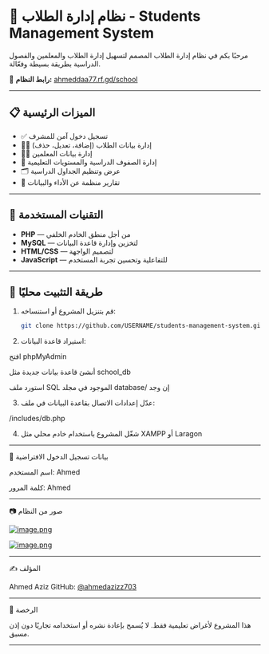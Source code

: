 # 🏫 نظام إدارة الطلاب - Students Management System

مرحبًا بكم في نظام إدارة الطلاب المصمم لتسهيل إدارة الطلاب والمعلمين والفصول الدراسية بطريقة بسيطة وفعّالة.

🔗 **رابط النظام:** [ahmeddaa77.rf.gd/school](https://ahmeddaa77.rf.gd/school)

---

## 📋 الميزات الرئيسية

- ✅ تسجيل دخول آمن للمشرف
- 👨‍🎓 إدارة بيانات الطلاب (إضافة، تعديل، حذف)
- 👨‍🏫 إدارة بيانات المعلمين
- 🏫 إدارة الصفوف الدراسية والمستويات التعليمية
- 🗂️ عرض وتنظيم الجداول الدراسية
- 📑 تقارير منظمة عن الأداء والبيانات

---

## 🧰 التقنيات المستخدمة

- **PHP** — من أجل منطق الخادم الخلفي
- **MySQL** — لتخزين وإدارة قاعدة البيانات
- **HTML/CSS** — لتصميم الواجهة
- **JavaScript** — للتفاعلية وتحسين تجربة المستخدم

---

## 🏁 طريقة التثبيت محليًا

1. قم بتنزيل المشروع أو استنساخه:
   ```bash
   git clone https://github.com/USERNAME/students-management-system.git

2. استيراد قاعدة البيانات:

افتح phpMyAdmin

أنشئ قاعدة بيانات جديدة مثل school_db

استورد ملف SQL الموجود في مجلد database/ إن وجد

3. عدّل إعدادات الاتصال بقاعدة البيانات في ملف:

/includes/db.php

4. شغّل المشروع باستخدام خادم محلي مثل XAMPP أو Laragon

---

🔐 بيانات تسجيل الدخول الافتراضية

اسم المستخدم: Ahmed

كلمة المرور: Ahmed


---

📷 صور من النظام

[![image.png](https://i.postimg.cc/tJrkPG50/image.png)](https://postimg.cc/9w7y5SK1)
 
[![image.png](https://i.postimg.cc/28KTSmyh/image.png)](https://postimg.cc/D811x9qw)

---

✍️ المؤلف

Ahmed Aziz
GitHub: [@ahmedazizz703](https://github.com/ahmedaziz703/)

---

📜 الرخصة

هذا المشروع لأغراض تعليمية فقط. لا يُسمح بإعادة نشره أو استخدامه تجاريًا دون إذن مسبق.

---
